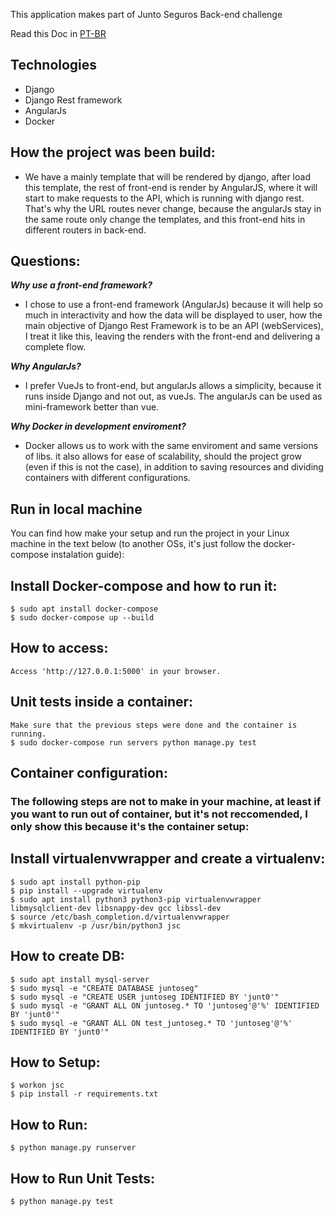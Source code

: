 This application makes part of Junto Seguros Back-end challenge

Read this Doc in [PT-BR](README.pt.md)

## Technologies
* Django
* Django Rest framework
* AngularJs
* Docker

## How the project was been build:
* We have a mainly template that will be rendered by django, after load this template, the rest of front-end is render by AngularJS,
where it will start to make requests to the API, which is running with django rest. That's why the URL routes never change, because the angularJs stay in the same route only change the templates, and this front-end hits in different routers in back-end.

## Questions:
***Why use a front-end framework?***
* I chose to use a front-end framework (AngularJs) because it will help so much in interactivity and how the data will be
displayed to user, how the main objective of Django Rest Framework is to be an API (webServices), I treat it like this, leaving the renders
with the front-end and delivering a complete flow.

***Why AngularJs?***
* I prefer VueJs to front-end, but angularJs allows a simplicity, because it runs inside Django and not out, as vueJs. The angularJs can be used
as mini-framework better than vue.

***Why Docker in development enviroment?***
* Docker allows us to work with the same enviroment and same versions of libs. it also allows for ease of scalability, should the project grow (even if this is not the case), in addition to saving resources and dividing containers with different configurations.

## Run in local machine
You can find how make your setup and run the project in your Linux machine in the text below (to another OSs, it's just follow the docker-compose instalation guide):

## Install Docker-compose and how to run it:
    $ sudo apt install docker-compose
    $ sudo docker-compose up --build
    
## How to access:
    Access 'http://127.0.0.1:5000' in your browser.

## Unit tests inside a container:
    Make sure that the previous steps were done and the container is running.
    $ sudo docker-compose run servers python manage.py test
    

## Container configuration:

### The following steps are not to make in your machine, at least if you want to run out of container, but it's not reccomended, I only show this because it's the container setup:

## Install virtualenvwrapper and create a virtualenv:
    $ sudo apt install python-pip
    $ pip install --upgrade virtualenv
    $ sudo apt install python3 python3-pip virtualenvwrapper libmysqlclient-dev libsnappy-dev gcc libssl-dev
    $ source /etc/bash_completion.d/virtualenvwrapper
    $ mkvirtualenv -p /usr/bin/python3 jsc

## How to create DB:
    $ sudo apt install mysql-server
    $ sudo mysql -e "CREATE DATABASE juntoseg"
    $ sudo mysql -e "CREATE USER juntoseg IDENTIFIED BY 'junt0'"
    $ sudo mysql -e "GRANT ALL ON juntoseg.* TO 'juntoseg'@'%' IDENTIFIED BY 'junt0'"
    $ sudo mysql -e "GRANT ALL ON test_juntoseg.* TO 'juntoseg'@'%' IDENTIFIED BY 'junt0'"

## How to Setup:
    $ workon jsc
    $ pip install -r requirements.txt

## How to Run:
    $ python manage.py runserver

## How to Run Unit Tests:
    $ python manage.py test